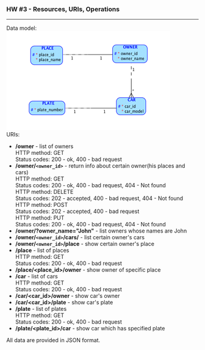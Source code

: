### HW #3 - Resources, URIs, Operations
---
Data model:  
![Data model](https://raw.githubusercontent.com/YaroslavDev/WEB-2.0/master/Homework_3/Data_Model.png)  
URIs:  

*  __/owner__ - list of owners  
	HTTP method: GET  
	Status codes: 200 - ok, 400 - bad request  
*  __/owner/`<owner_id>`__ - return info about certain owner(his places and cars)  
	HTTP method: GET  
	Status codes: 200 - ok, 400 - bad request, 404 - Not found  
	HTTP method: DELETE  
	Status codes: 202 - accepted, 400 - bad request, 404 - Not found  
	HTTP method: POST  
	Status codes: 202 - accepted, 400 - bad request  
	HTTP method: PUT  
	Status codes: 200 - ok, 400 - bad request, 404 - Not found
*  __/owner/?owner_name="John"__ - list owners whose names are John
*  __/owner/`<owner_id>`/cars/__ - list certain owner's cars
*  __/owner/`<owner_id>`/place__ - show certain owner's place
*  __/place__ - list of places  
	HTTP method: GET  
	Status codes: 200 - ok, 400 - bad request
*  __/place/<place_id>/owner__ - show owner of specific place
*  __/car__ - list of cars  
	HTTP method: GET  
	Status codes: 200 - ok, 400 - bad request
*  __/car/<car_id>/owner__ - show car's owner
*  __/car/<car_id>/plate__ - show car's plate
*  __/plate__ - list of plates  
	HTTP method: GET  
	Status codes: 200 - ok, 400 - bad request
*  __/plate/<plate_id>/car__ - show car which has specified plate

All data are provided in JSON format.

